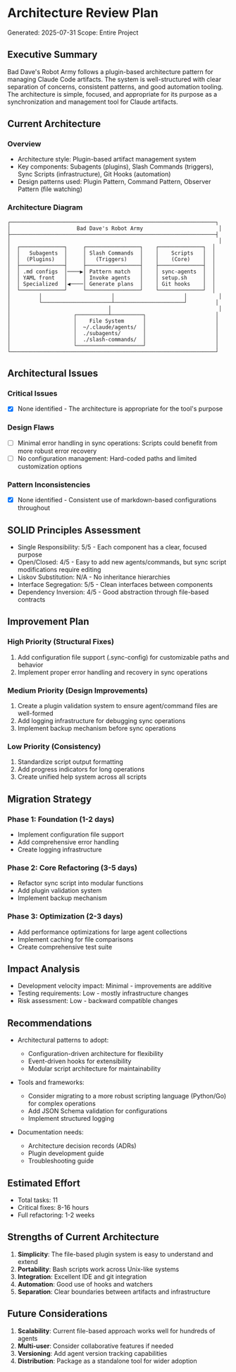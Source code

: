 # Architecture Review Plan
Generated: 2025-07-31
Scope: Entire Project

## Executive Summary
Bad Dave's Robot Army follows a plugin-based architecture pattern for managing Claude Code artifacts. The system is well-structured with clear separation of concerns, consistent patterns, and good automation tooling. The architecture is simple, focused, and appropriate for its purpose as a synchronization and management tool for Claude artifacts.

## Current Architecture
### Overview
- Architecture style: Plugin-based artifact management system
- Key components: Subagents (plugins), Slash Commands (triggers), Sync Scripts (infrastructure), Git Hooks (automation)
- Design patterns used: Plugin Pattern, Command Pattern, Observer Pattern (file watching)

### Architecture Diagram
```
┌─────────────────────────────────────────────────────────────────┐
│                     Bad Dave's Robot Army                        │
├─────────────────────────────────────────────────────────────────┤
│                                                                  │
│  ┌──────────────┐     ┌─────────────────┐    ┌──────────────┐  │
│  │   Subagents  │     │ Slash Commands  │    │    Scripts   │  │
│  │  (Plugins)   │     │   (Triggers)    │    │    (Core)    │  │
│  ├──────────────┤     ├─────────────────┤    ├──────────────┤  │
│  │ .md configs  │────▶│ Pattern match   │    │ sync-agents  │  │
│  │ YAML front   │     │ Invoke agents   │    │ setup.sh     │  │
│  │ Specialized  │◀────│ Generate plans  │    │ Git hooks    │  │
│  └──────────────┘     └─────────────────┘    └──────────────┘  │
│         │                      │                      │          │
│         └──────────────────────┴──────────────────────┘         │
│                               │                                  │
│                    ┌──────────┴──────────┐                      │
│                    │    File System      │                      │
│                    │  ~/.claude/agents/  │                      │
│                    │  ./subagents/       │                      │
│                    │  ./slash-commands/  │                      │
│                    └─────────────────────┘                      │
└─────────────────────────────────────────────────────────────────┘
```

## Architectural Issues
### Critical Issues
- [x] None identified - The architecture is appropriate for the tool's purpose

### Design Flaws
- [ ] Minimal error handling in sync operations: Scripts could benefit from more robust error recovery
- [ ] No configuration management: Hard-coded paths and limited customization options

### Pattern Inconsistencies
- [x] None identified - Consistent use of markdown-based configurations throughout

## SOLID Principles Assessment
- Single Responsibility: 5/5 - Each component has a clear, focused purpose
- Open/Closed: 4/5 - Easy to add new agents/commands, but sync script modifications require editing
- Liskov Substitution: N/A - No inheritance hierarchies
- Interface Segregation: 5/5 - Clean interfaces between components
- Dependency Inversion: 4/5 - Good abstraction through file-based contracts

## Improvement Plan
### High Priority (Structural Fixes)
1. Add configuration file support (.sync-config) for customizable paths and behavior
2. Implement proper error handling and recovery in sync operations

### Medium Priority (Design Improvements)
1. Create a plugin validation system to ensure agent/command files are well-formed
2. Add logging infrastructure for debugging sync operations
3. Implement backup mechanism before sync operations

### Low Priority (Consistency)
1. Standardize script output formatting
2. Add progress indicators for long operations
3. Create unified help system across all scripts

## Migration Strategy
### Phase 1: Foundation (1-2 days)
- Implement configuration file support
- Add comprehensive error handling
- Create logging infrastructure

### Phase 2: Core Refactoring (3-5 days)
- Refactor sync script into modular functions
- Add plugin validation system
- Implement backup mechanism

### Phase 3: Optimization (2-3 days)
- Add performance optimizations for large agent collections
- Implement caching for file comparisons
- Create comprehensive test suite

## Impact Analysis
- Development velocity impact: Minimal - improvements are additive
- Testing requirements: Low - mostly infrastructure changes
- Risk assessment: Low - backward compatible changes

## Recommendations
- Architectural patterns to adopt:
  - Configuration-driven architecture for flexibility
  - Event-driven hooks for extensibility
  - Modular script architecture for maintainability
  
- Tools and frameworks:
  - Consider migrating to a more robust scripting language (Python/Go) for complex operations
  - Add JSON Schema validation for configurations
  - Implement structured logging
  
- Documentation needs:
  - Architecture decision records (ADRs)
  - Plugin development guide
  - Troubleshooting guide

## Estimated Effort
- Total tasks: 11
- Critical fixes: 8-16 hours
- Full refactoring: 1-2 weeks

## Strengths of Current Architecture
1. **Simplicity**: The file-based plugin system is easy to understand and extend
2. **Portability**: Bash scripts work across Unix-like systems
3. **Integration**: Excellent IDE and git integration
4. **Automation**: Good use of hooks and watchers
5. **Separation**: Clear boundaries between artifacts and infrastructure

## Future Considerations
1. **Scalability**: Current file-based approach works well for hundreds of agents
2. **Multi-user**: Consider collaborative features if needed
3. **Versioning**: Add agent version tracking capabilities
4. **Distribution**: Package as a standalone tool for wider adoption